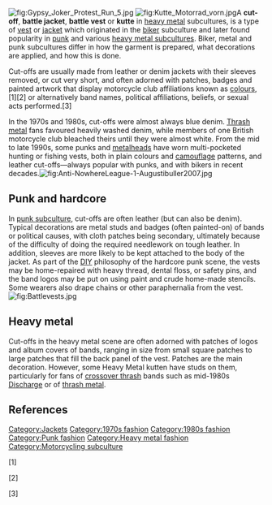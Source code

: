 ![](Gypsy_Joker_Protest_Run_5.jpg "fig:Gypsy_Joker_Protest_Run_5.jpg")
![](Kutte_Motorrad_vorn.jpg "fig:Kutte_Motorrad_vorn.jpg")A **cut-off**,
**battle jacket**, **battle vest** or **kutte** in [heavy
metal](heavy_metal_music "wikilink") subcultures, is a type of
[vest](vest "wikilink") or [jacket](jacket "wikilink") which originated
in the [biker](Outlaw_motorcycle_club "wikilink") subculture and later
found popularity in [punk](Punk_fashion "wikilink") and various [heavy
metal subcultures](heavy_metal_subculture "wikilink"). Biker, metal and
punk subcultures differ in how the garment is prepared, what decorations
are applied, and how this is done.

Cut-offs are usually made from leather or denim jackets with their
sleeves removed, or cut very short, and often adorned with patches,
badges and painted artwork that display motorcycle club affiliations
known as [colours](Colors_(motorcycling) "wikilink"),[1][2] or
alternatively band names, political affiliations, beliefs, or sexual
acts performed.[3]

In the 1970s and 1980s, cut-offs were almost always blue denim. [Thrash
metal](Thrash_metal "wikilink") fans favoured heavily washed denim,
while members of one British motorcycle club bleached theirs until they
were almost white. From the mid to late 1990s, some punks and
[metalheads](Heavy_metal_subculture "wikilink") have worn multi-pocketed
hunting or fishing vests, both in plain colours and
[camouflage](camouflage "wikilink") patterns, and leather
cut-offs—always popular with punks, and with bikers in recent
decades.![](Anti-NowhereLeague-1-Augustibuller2007.jpg "fig:Anti-NowhereLeague-1-Augustibuller2007.jpg")

## Punk and hardcore

In [punk subculture](punk_subculture "wikilink"), cut-offs are often
leather (but can also be denim). Typical decorations are metal studs and
badges (often painted-on) of bands or political causes, with cloth
patches being secondary, ultimately because of the difficulty of doing
the required needlework on tough leather. In addition, sleeves are more
likely to be kept attached to the body of the jacket. As part of the
[DIY](DIY "wikilink") philosophy of the hardcore punk scene, the vests
may be home-repaired with heavy thread, dental floss, or safety pins,
and the band logos may be put on using paint and crude home-made
stencils. Some wearers also drape chains or other paraphernalia from the
vest. ![](Battlevests.jpg "fig:Battlevests.jpg")

## Heavy metal

Cut-offs in the heavy metal scene are often adorned with patches of
logos and album covers of bands, ranging in size from small square
patches to large patches that fill the back panel of the vest. Patches
are the main decoration. However, some Heavy Metal kutten have studs on
them, particularly for fans of [crossover
thrash](crossover_thrash "wikilink") bands such as mid-1980s
[Discharge](Discharge_(band) "wikilink") or of [thrash
metal](thrash_metal "wikilink").

## References

[Category:Jackets](Category:Jackets "wikilink") [Category:1970s
fashion](Category:1970s_fashion "wikilink") [Category:1980s
fashion](Category:1980s_fashion "wikilink") [Category:Punk
fashion](Category:Punk_fashion "wikilink") [Category:Heavy metal
fashion](Category:Heavy_metal_fashion "wikilink") [Category:Motorcycling
subculture](Category:Motorcycling_subculture "wikilink")

[1]

[2]

[3]